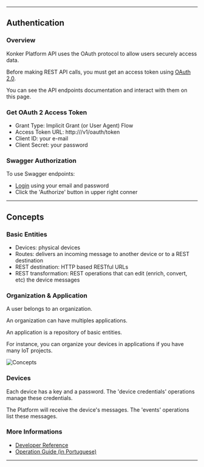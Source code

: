 ----

## Authentication

### Overview

Konker Platform API uses the OAuth protocol to allow users securely access data.

Before making REST API calls, you must get an access token using [OAuth 2.0](http://oauth.net/).

You can see the API endpoints documentation and interact with them on this page.

### Get OAuth 2 Access Token

* Grant Type: Implicit Grant (or User Agent) Flow
* Access Token URL: http://<HOSTNAME>/v1/oauth/token
* Client ID: your e-mail
* Client Secret: your password

### Swagger Authorization

To use Swagger endpoints:

* <a href='/v1/oauth/token?grant_type=client_credentials' target='_blank'>Login</a> using your email and password
* Click the 'Authorize' button in upper right conner

----

## Concepts

### Basic Entities

* Devices: physical devices
* Routes: delivers an incoming message to another device or to a REST destination
* REST destination: HTTP based RESTful URLs
* REST transformation: REST operations that can edit (enrich, convert, etc) the device messages

### Organization & Application

A user belongs to an organization.

An organization can have multiples applications.

An application is a repository of basic entities.

For instance, you can organize your devices in applications if you have many IoT projects.

![Concepts](static/diagram.png)

### Devices

Each device has a key and a password. The 'device credentials' operations manage these credentials.

The Platform will receive the device's messages. The 'events' operations list these messages.

### More Informations

* [Developer Reference](http://developers.konkerlabs.com)
* [Operation Guide (in Portuguese)](https://konker.atlassian.net/wiki/display/DEV/Guia+de+Uso+da+Plataforma+Konker)

----
